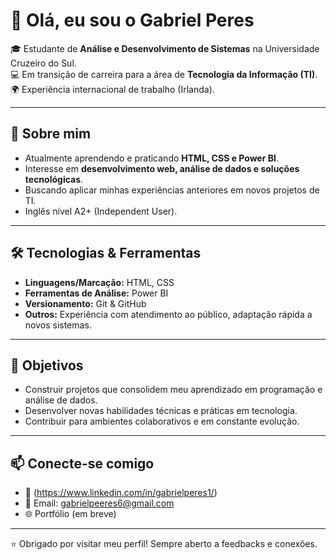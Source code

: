 # 👋 Olá, eu sou o Gabriel Peres

🎓 Estudante de **Análise e Desenvolvimento de Sistemas** na Universidade Cruzeiro do Sul.  
💻 Em transição de carreira para a área de **Tecnologia da Informação (TI)**.  
🌍 Experiência internacional de trabalho (Irlanda).  

---

## 🚀 Sobre mim
- Atualmente aprendendo e praticando **HTML, CSS e Power BI**.  
- Interesse em **desenvolvimento web, análise de dados e soluções tecnológicas**.  
- Buscando aplicar minhas experiências anteriores em novos projetos de TI.  
- Inglês nível A2+ (Independent User).  

---

## 🛠️ Tecnologias & Ferramentas
- **Linguagens/Marcação:** HTML, CSS  
- **Ferramentas de Análise:** Power BI  
- **Versionamento:** Git & GitHub  
- **Outros:** Experiência com atendimento ao público, adaptação rápida a novos sistemas.  

---

## 📌 Objetivos
- Construir projetos que consolidem meu aprendizado em programação e análise de dados.  
- Desenvolver novas habilidades técnicas e práticas em tecnologia.  
- Contribuir para ambientes colaborativos e em constante evolução.  

---

## 📫 Conecte-se comigo
- 💼 (https://www.linkedin.com/in/gabrielperes1/)  
- 📧 Email: gabrielpeeres6@gmail.com 
- 🌐 Portfólio (em breve)

---

⭐ Obrigado por visitar meu perfil! Sempre aberto a feedbacks e conexões.
